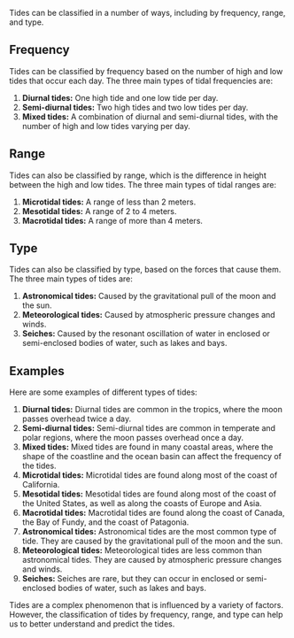 Tides can be classified in a number of ways, including by frequency, range, and type.

## Frequency

Tides can be classified by frequency based on the number of high and low tides that occur each day. The three main types of tidal frequencies are:

1. **Diurnal tides:** One high tide and one low tide per day.
2. **Semi-diurnal tides:** Two high tides and two low tides per day.
3. **Mixed tides:** A combination of diurnal and semi-diurnal tides, with the number of high and low tides varying per day.

## Range

Tides can also be classified by range, which is the difference in height between the high and low tides. The three main types of tidal ranges are:

1. **Microtidal tides:** A range of less than 2 meters.
2. **Mesotidal tides:** A range of 2 to 4 meters.
3. **Macrotidal tides:** A range of more than 4 meters.

## Type

Tides can also be classified by type, based on the forces that cause them. The three main types of tides are:

1. **Astronomical tides:** Caused by the gravitational pull of the moon and the sun.
2. **Meteorological tides:** Caused by atmospheric pressure changes and winds.
3. **Seiches:** Caused by the resonant oscillation of water in enclosed or semi-enclosed bodies of water, such as lakes and bays.

## Examples

Here are some examples of different types of tides:

1. **Diurnal tides:** Diurnal tides are common in the tropics, where the moon passes overhead twice a day.
2. **Semi-diurnal tides:** Semi-diurnal tides are common in temperate and polar regions, where the moon passes overhead once a day.
3. **Mixed tides:** Mixed tides are found in many coastal areas, where the shape of the coastline and the ocean basin can affect the frequency of the tides.
4. **Microtidal tides:** Microtidal tides are found along most of the coast of California.
5. **Mesotidal tides:** Mesotidal tides are found along most of the coast of the United States, as well as along the coasts of Europe and Asia.
6. **Macrotidal tides:** Macrotidal tides are found along the coast of Canada, the Bay of Fundy, and the coast of Patagonia.
7. **Astronomical tides:** Astronomical tides are the most common type of tide. They are caused by the gravitational pull of the moon and the sun.
8. **Meteorological tides:** Meteorological tides are less common than astronomical tides. They are caused by atmospheric pressure changes and winds.
8. **Seiches:** Seiches are rare, but they can occur in enclosed or semi-enclosed bodies of water, such as lakes and bays.

Tides are a complex phenomenon that is influenced by a variety of factors. However, the classification of tides by frequency, range, and type can help us to better understand and predict the tides.
